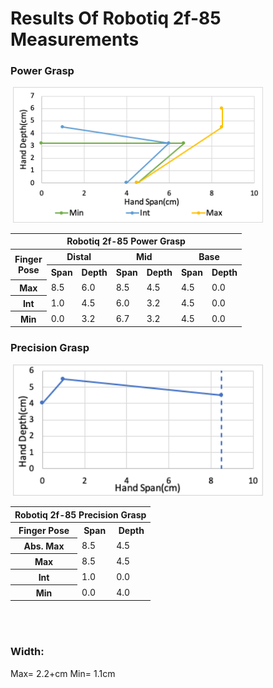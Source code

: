 # Results Of Robotiq 2f-85 Measurements

### Power Grasp
<image>
<img src="Images/Robotiq_Power_Chart.png" width="400">
</image>
<table>
    <thead>
        <tr>
            <th colspan=7> Robotiq 2f-85 Power Grasp </th>
        </tr>
    </thead>
    <tbody>
        <tr>
            <th rowspan=2> Finger <br> Pose</th>
            <th colspan=2> Distal </th>
            <th colspan=2> Mid </th>
            <th colspan=2> Base </th>
        </tr>
        <tr>    
            <th colspan=1> Span </th>
            <th colspan=1>Depth</th>
            <th colspan=1> Span </th>
            <th colspan=1>Depth</th>
            <th colspan=1> Span </th>
            <th colspan=1>Depth</th>
        </tr>
        <tr>
            <th colspan=1> Max </th>
            <td colspan=1> 8.5 </td>
            <td colspan=1> 6.0 </td>
            <td colspan=1> 8.5 </td>
            <td colspan=1> 4.5 </td>
            <td colspan=1> 4.5 </td>
            <td colspan=1> 0.0 </td>
        </tr>
        <tr>
            <th colspan=1> Int </th>
            <td colspan=1> 1.0 </td>
            <td colspan=1> 4.5 </td>
            <td colspan=1> 6.0 </td>
            <td colspan=1> 3.2 </td>
            <td colspan=1> 4.5 </td>
            <td colspan=1> 0.0 </td>
        </tr>
        <tr>
            <th colspan=1> Min </th>
            <td colspan=1> 0.0 </td>
            <td colspan=1> 3.2 </td>
            <td colspan=1> 6.7 </td>
            <td colspan=1> 3.2 </td>
            <td colspan=1> 4.5 </td>
            <td colspan=1> 0.0 </td>
        </tr>
    </tbody>
</table>


### Precision Grasp

<image>
<img src="Images/Robotiq_Precision_Chart.png" width="400">
</image>

<table>
    <thead>
        <tr>
            <th colspan=7> Robotiq 2f-85 Precision Grasp </th>
        </tr>
    </thead>
    <tbody>
        <tr>           
            <th colspan=1> Finger Pose </th>
            <th colspan=1> Span </th>
            <th colspan=1>Depth</th>
        </tr>
        <tr>
            <th colspan=1> Abs. Max </th>
            <td colspan=1> 8.5 </td>
            <td colspan=1> 4.5 </td>
        </tr>
        <tr>
            <th colspan=1> Max </th>
            <td colspan=1> 8.5 </td>
            <td colspan=1> 4.5 </td>
        </tr>
        <tr>
            <th colspan=1> Int </th>
            <td colspan=1> 1.0 </td>
            <td colspan=1> 0.0 </td>
        </tr>
        <tr>
            <th colspan=1> Min </th>
            <td colspan=1> 0.0 </td>
            <td colspan=1> 4.0 </td>
        </tr>
    </tbody>
</table>
<br>
<br>

### Width:
Max= 2.2+cm Min= 1.1cm
